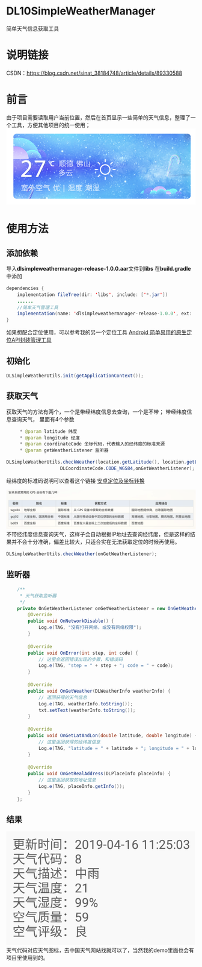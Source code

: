 # DL10SimpleWeatherManager
简单天气信息获取工具

# 说明链接
CSDN：https://blog.csdn.net/sinat_38184748/article/details/89330588

# 前言
由于项目需要读取用户当前位置，然后在首页显示一些简单的天气信息，整理了一个工具，方便其他项目的统一使用；
![在这里插入图片描述](/img/1.png)
# 使用方法
## 添加依赖
导入**dlsimpleweathermanager-release-1.0.0.aar**文件到**libs**
在**build.gradle**中添加

```java
dependencies {
    implementation fileTree(dir: 'libs', include: ['*.jar'])
    ......
    //简单天气管理工具
    implementation(name: 'dlsimpleweathermanager-release-1.0.0', ext: 'aar')
}
```
如果想配合定位使用，可以参考我的另一个定位工具
[Android 简单易用的原生定位API封装管理工具](https://blog.csdn.net/sinat_38184748/article/details/89280289)
## 初始化

```java
DLSimpleWeatherUtils.init(getApplicationContext());
```
## 获取天气
获取天气的方法有两个，一个是带经纬度信息去查询，一个是不带；
带经纬度信息查询天气，
里面有4个参数

```java
     * @param latitude 纬度
     * @param longitude 经度
     * @param coordinateCode 坐标代码，代表输入的经纬度的标准来源
     * @param getWeatherListener 监听器
```

```java
DLSimpleWeatherUtils.checkWeather(location.getLatitude(), location.getLongitude(),
                    DLCoordinateCode.CODE_WGS84,onGetWeatherListener);
```
经纬度的标准码说明可以查看这个链接 
[安卓定位及坐标转换](http://jp1017.top/2016/05/23/%E5%AE%89%E5%8D%93%E5%AE%9A%E4%BD%8D%E5%8F%8A%E5%9D%90%E6%A0%87%E8%BD%AC%E6%8D%A2/)

![在这里插入图片描述](/img/2.png)不带经纬度信息查询天气，这样子会自动根据IP地址去查询经纬度，但是这样的结果并不会十分准确，偏差比较大，只适合实在无法获取定位的时候再使用。

```java
DLSimpleWeatherUtils.checkWeather(onGetWeatherListener);
```
## 监听器

```java
    /**
     * 天气获取监听器
     */
    private OnGetWeatherListener onGetWeatherListener = new OnGetWeatherListener() {
        @Override
        public void OnNetworkDisable() {
            Log.e(TAG, "没有打开网络，或没有网络权限");
        }

        @Override
        public void OnError(int step, int code) {
            // 这里会返回错误出现的步骤，和错误码
            Log.e(TAG, "step = " + step + "; code = " + code);
        }

        @Override
        public void OnGetWeather(DLWeatherInfo weatherInfo) {
            // 返回获得的天气信息
            Log.e(TAG, weatherInfo.toString());
            txt.setText(weatherInfo.toString());
        }

        @Override
        public void OnGetLatAndLon(double latitude, double longitude) {
            // 这里返回获得的经纬度信息
            Log.e(TAG, "latitude = " + latitude + "; longitude = " + longitude);
        }

        @Override
        public void OnGetRealAddress(DLPlaceInfo placeInfo) {
            // 这里返回获取的地址信息
            Log.e(TAG, placeInfo.getInfo());
        }
    };
```
## 结果
![在这里插入图片描述](/img/3.png)
天气代码对应天气图标，去中国天气网站找就可以了，当然我的demo里面也会有项目里使用到的。

